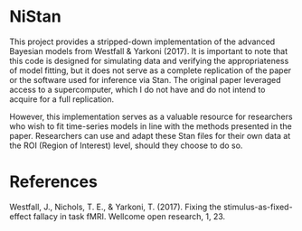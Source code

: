 # NiStan

This project provides a stripped-down implementation of the advanced Bayesian models from Westfall & Yarkoni (2017). It is important to note that this code is designed for simulating data and verifying the appropriateness of model fitting, but it does not serve as a complete replication of the paper or the software used for inference via Stan. The original paper leveraged access to a supercomputer, which I do not have and do not intend to acquire for a full replication.

However, this implementation serves as a valuable resource for researchers who wish to fit time-series models in line with the methods presented in the paper. Researchers can use and adapt these Stan files for their own data at the ROI (Region of Interest) level, should they choose to do so.
# References
Westfall, J., Nichols, T. E., & Yarkoni, T. (2017). Fixing the stimulus-as-fixed-effect fallacy in task fMRI. Wellcome open research, 1, 23.